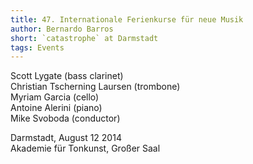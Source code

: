 ```yaml
---
title: 47. Internationale Ferienkurse für neue Musik
author: Bernardo Barros
short: `catastrophe` at Darmstadt
tags: Events
---
```



Scott Lygate (bass clarinet)  
Christian Tscherning Laursen (trombone)  
Myriam Garcia (cello)  
Antoine Alerini (piano)  
Mike Svoboda (conductor)  

Darmstadt, August 12 2014  
Akademie für Tonkunst, Großer Saal